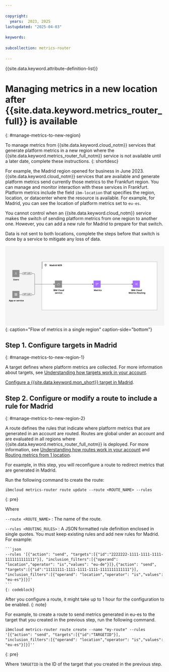 ```yaml
---

copyright:
  years:  2023, 2025
lastupdated: "2025-04-03"

keywords:

subcollection: metrics-router

---
```


{{site.data.keyword.attribute-definition-list}}


# Managing metrics in a new location after {{site.data.keyword.metrics_router_full}} is available
{: #manage-metrics-to-new-region}

To manage metrics from {{site.data.keyword.cloud_notm}} services that generate platform metrics in a new region where the {{site.data.keyword.metrics_router_full_notm}} service is not available until a later date, complete these instructions.
{: shortdesc}

For example, the Madrid region opened for business in June 2023. {{site.data.keyword.cloud_notm}} services that are available and generate platform metrics send currently those metrics to the Frankfurt region. You can manage and monitor interaction with these services in Frankfurt. Platform metrics include the field `ibm-location` that specifies the region, location, or datacenter where the resource is available. For example, for Madrid, you can see the location of platform metrics set to `eu-es`.


You cannot control when an {{site.data.keyword.cloud_notm}} service makes the switch of sending platform metrics from one region to another one. However, you can add a new rule for Madrid to prepare for that switch.

Data is not sent to both locations, complete the steps before that switch is done by a service to mitigate any loss of data.

![Flow of metrics in a single region](images/Metrics-Routing-05-Madrid-MZR.svg "The {{site.data.keyword.metrics_router_full_notm}} service"){: caption="Flow of metrics in a single region" caption-side="bottom"}



## Step 1. Configure targets in Madrid
{: #manage-metrics-to-new-region-1}

A target defines where platform metrics are collected. For more information about targets, see [Understanding how targets work in your account](/docs/metrics-router?topic=metrics-router-target&interface=cli#target_behavior).

[Configure a {{site.data.keyword.mon_short}} target in Madrid](/docs/metrics-router?topic=metrics-router-target-manage).



## Step 2. Configure or modify a route to include a rule for Madrid
{: #manage-metrics-to-new-region-2}


A route defines the rules that indicate where platform metrics that are generated in an account are routed. Routes are global under an account and are evaluated in all regions where {{site.data.keyword.metrics_router_full_notm}} is deployed. For more information, see [Understanding how routes work in your account](/docs/metrics-router?topic=metrics-router-routes&interface=cli#route_behaviour) and [Routing metrics from 1 location](/docs/metrics-router?topic=metrics-router-route-from-1-location&interface=cli).

For example, in this step, you will reconfigure a route to redirect metrics that are generated in Madrid.

Run the following command to create the route:

```text
ibmcloud metrics-router route update --route <ROUTE_NAME> --rules
```
{: pre}

Where

`--route <ROUTE_NAME>`
:   The name of the route.

`--rules <ROUTING_RULES>`
:   A JSON formatted rule definition enclosed in single quotes. You must keep existing rules and add new rules for Madrid. For example:

    ```json
    --rules '[{"action": "send", "targets":[{"id":"2222222-1111-1111-1111-1111111111111"}], "inclusion_filters":[{"operand": "location","operator": "is","values": "eu-de"}]},{"action": "send", "targets":[{"id":"11111111-1111-1111-1111-1111111111111"}], "inclusion_filters":[{"operand": "location","operator": "is","values": "eu-es"}]}]'
    ```
    {: codeblock}

After you configure a route, it might take up to 1 hour for the configuration to be enabled.
{: note}

For example, to create a route to send metrics generated in eu-es to the target that you created in the previous step, run the following command.

```text
ibmcloud metrics-router route create --name "my-route" --rules '[{"action": "send", "targets":[{"id":"TARGETID"}], "inclusion_filters":[{"operand": "location","operator": "is","values": "eu-es"}]}]''
```
{: pre}

Where `TARGETID` is the ID of the target that you created in the previous step.
